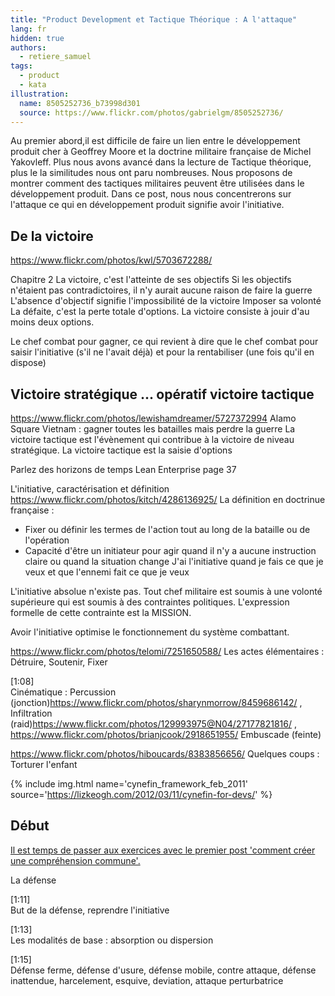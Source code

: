```yaml
---
title: "Product Development et Tactique Théorique : A l'attaque"
lang: fr
hidden: true
authors:
  - retiere_samuel
tags:
  - product
  - kata
illustration:
  name: 8505252736_b73998d301
  source: https://www.flickr.com/photos/gabrielgm/8505252736/
---
```

Au premier abord,il est difficile de faire un lien entre le développement produit cher à Geoffrey Moore et la doctrine militaire française de Michel Yakovleff. Plus nous avons avancé dans la lecture de Tactique théorique, plus le la similitudes nous ont paru nombreuses. Nous proposons de montrer comment des tactiques militaires peuvent être utilisées dans le développement produit. Dans ce post, nous nous concentrerons sur l'attaque ce qui en développement produit signifie avoir l'initiative.


## De la victoire
https://www.flickr.com/photos/kwl/5703672288/

Chapitre 2
La victoire, c'est l'atteinte de ses objectifs
Si les objectifs n'étaient pas contradictoires, il n'y aurait aucune raison de faire la guerre
L'absence d'objectif signifie l'impossibilité de la victoire
Imposer sa volonté
La défaite, c'est la perte totale d'options. La victoire consiste à jouir d'au moins deux options.

Le chef combat pour gagner, ce qui revient à dire que le chef combat pour saisir l'initiative (s'il ne l'avait déjà) et pour la rentabiliser (une fois qu'il en dispose) 

## Victoire stratégique ... opératif victoire tactique
https://www.flickr.com/photos/lewishamdreamer/5727372994 Alamo Square
Vietnam : gagner toutes les batailles mais perdre la guerre
La victoire tactique est l'évènement qui contribue à la victoire de niveau stratégique. La victoire tactique est la saisie d'options

Parlez des horizons de temps Lean Enterprise page 37

L'initiative, caractérisation et définition
https://www.flickr.com/photos/kitch/4286136925/
La définition en doctrinue française :
- Fixer ou définir les termes de l'action tout au long de la bataille ou de l'opération
- Capacité d'être un initiateur pour agir quand il n'y a aucune instruction claire ou quand la situation change
J'ai l'initiative quand je fais ce que je veux et que l'ennemi fait ce que je veux

L'initiative absolue n'existe pas. Tout chef militaire est soumis à une volonté supérieure qui est soumis à des contraintes politiques. L'expression formelle de cette contrainte est la MISSION.

Avoir l'initiative optimise le fonctionnement du système combattant.

https://www.flickr.com/photos/telomi/7251650588/
Les actes élémentaires : Détruire, Soutenir, Fixer

[1:08]  
Cinématique : Percussion (jonction)https://www.flickr.com/photos/sharynmorrow/8459686142/ , Infiltration (raid)https://www.flickr.com/photos/129993975@N04/27177821816/ , https://www.flickr.com/photos/brianjcook/2918651955/ Embuscade (feinte)

https://www.flickr.com/photos/hiboucards/8383856656/
Quelques coups : Torturer l'enfant


{% include img.html
    name='cynefin_framework_feb_2011'
    source='https://lizkeogh.com/2012/03/11/cynefin-for-devs/'
%}


## Début

[Il est temps de passer aux exercices avec le premier post 'comment créer une compréhension commune'.](/articles/2016/11/24/katastrophe_1_share.html)

[design sprint]: https://library.gv.com/the-product-design-sprint-understand-day-1-e164f76e69cf#.6nykd8v0s

La défense

[1:11]  
But de la défense, reprendre l'initiative

[1:13]  
Les modalités de base : absorption ou dispersion

[1:15]  
Défense ferme, défense d'usure, défense mobile, contre attaque, défense inattendue, harcelement, esquive, deviation, attaque perturbatrice
